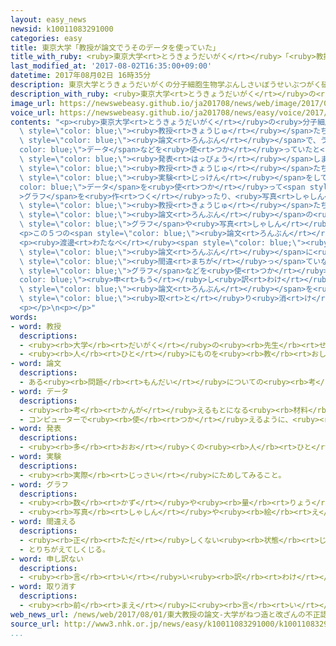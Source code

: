 ```yaml
---
layout: easy_news
newsid: k10011083291000
categories: easy
title: 東京大学「教授が論文でうそのデータを使っていた」
title_with_ruby: <ruby>東京大学<rt>とうきょうだいがく</rt></ruby>「<ruby>教授<rt>きょうじゅ</rt></ruby>が<ruby>論文<rt>ろんぶん</rt></ruby>でうそのデータを<ruby>使<rt>つか</rt></ruby>っていた」
last_modified_at: '2017-08-02T16:35:00+09:00'
datetime: 2017年08月02日 16時35分
description: 東京大学とうきょうだいがくの分子細胞生物学ぶんしさいぼうせいぶつがく研究所けんきゅうじょの渡邊わたなべ嘉典よしのり教授きょうじゅたちが科学かがくの雑誌ざっしに出だした論文ろんぶんで、うそのデータなどを使つかっていたと大学だいがくが発表はっぴょうしました。
description_with_ruby: <ruby>東京大学<rt>とうきょうだいがく</rt></ruby>の<ruby>分子細胞生物学<rt>ぶんしさいぼうせいぶつがく</rt></ruby><ruby>研究所<rt>けんきゅうじょ</rt></ruby>の<ruby>渡邊<rt>わたなべ</rt></ruby><ruby>嘉典<rt>よしのり</rt></ruby><ruby>教授<rt>きょうじゅ</rt></ruby>たちが<ruby>科学<rt>かがく</rt></ruby>の<ruby>雑誌<rt>ざっし</rt></ruby>に<ruby>出<rt>だ</rt></ruby>した<ruby>論文<rt>ろんぶん</rt></ruby>で、うそのデータなどを<ruby>使<rt>つか</rt></ruby>っていたと<ruby>大学<rt>だいがく</rt></ruby>が<ruby>発表<rt>はっぴょう</rt></ruby>しました。
image_url: https://newswebeasy.github.io/ja201708/news/web/image/2017/08/02/k10011083291000.jpg
voice_url: https://newswebeasy.github.io/ja201708/news/easy/voice/2017/08/02/k10011083291000.mp3
contents: "<p><ruby>東京大学<rt>とうきょうだいがく</rt></ruby>の<ruby>分子細胞生物学<rt>ぶんしさいぼうせいぶつがく</rt></ruby><ruby>研究所<rt>けんきゅうじょ</rt></ruby>の<ruby>渡邊<rt>わたなべ</rt></ruby><ruby>嘉典<rt>よしのり</rt></ruby><span\
  \ style=\"color: blue;\"><ruby>教授<rt>きょうじゅ</rt></ruby></span>たちが<ruby>科学<rt>かがく</rt></ruby>の<ruby>雑誌<rt>ざっし</rt></ruby>に<ruby>出<rt>だ</rt></ruby>した<span\
  \ style=\"color: blue;\"><ruby>論文<rt>ろんぶん</rt></ruby></span>で、うその<span style=\"\
  color: blue;\">データ</span>などを<ruby>使<rt>つか</rt></ruby>っていたと<ruby>大学<rt>だいがく</rt></ruby>が<span\
  \ style=\"color: blue;\"><ruby>発表<rt>はっぴょう</rt></ruby></span>しました。</p>\n<p><ruby>東京大学<rt>とうきょうだいがく</rt></ruby>によると、<ruby>渡邊<rt>わたなべ</rt></ruby><span\
  \ style=\"color: blue;\"><ruby>教授<rt>きょうじゅ</rt></ruby></span>たちは<ruby>本当<rt>ほんとう</rt></ruby>は<span\
  \ style=\"color: blue;\"><ruby>実験<rt>じっけん</rt></ruby></span>をしていないのにうその<span style=\"\
  color: blue;\">データ</span>を<ruby>使<rt>つか</rt></ruby>って<span style=\"color: blue;\"\
  >グラフ</span>を<ruby>作<rt>つく</rt></ruby>ったり、<ruby>写真<rt>しゃしん</rt></ruby>の<ruby>色<rt>いろ</rt></ruby>や<ruby>明<rt>あか</rt></ruby>るさを<ruby>変<rt>か</rt></ruby>えたりしていました。<ruby>大学<rt>だいがく</rt></ruby>は、<ruby>渡邊<rt>わたなべ</rt></ruby><span\
  \ style=\"color: blue;\"><ruby>教授<rt>きょうじゅ</rt></ruby></span>たちが２００８<ruby>年<rt>ねん</rt></ruby>〜２０１５<ruby>年<rt>ねん</rt></ruby>にアメリカやイギリスの<ruby>雑誌<rt>ざっし</rt></ruby>に<ruby>出<rt>だ</rt></ruby>した５つの<span\
  \ style=\"color: blue;\"><ruby>論文<rt>ろんぶん</rt></ruby></span>の<ruby>中<rt>なか</rt></ruby>に、<ruby>正<rt>ただ</rt></ruby>しくない<span\
  \ style=\"color: blue;\">グラフ</span>や<ruby>写真<rt>しゃしん</rt></ruby>が１６あったと<ruby>言<rt>い</rt></ruby>っています。</p>\n\
  <p>この５つの<span style=\"color: blue;\"><ruby>論文<rt>ろんぶん</rt></ruby></span>の<ruby>研究<rt>けんきゅう</rt></ruby>のために、<ruby>国<rt>くに</rt></ruby>などは１４<ruby>億<rt>おく</rt></ruby>８０００<ruby>万<rt>まん</rt></ruby><ruby>円<rt>えん</rt></ruby><ruby>以上<rt>いじょう</rt></ruby><ruby>出<rt>だ</rt></ruby>しています。</p>\n\
  <p><ruby>渡邊<rt>わたなべ</rt></ruby><span style=\"color: blue;\"><ruby>教授<rt>きょうじゅ</rt></ruby></span>は「<span\
  \ style=\"color: blue;\"><ruby>論文<rt>ろんぶん</rt></ruby></span>に<ruby>書<rt>か</rt></ruby>いた<ruby>意見<rt>いけん</rt></ruby>は<span\
  \ style=\"color: blue;\"><ruby>間違<rt>まちが</rt></ruby>っ</span>ていないと<ruby>考<rt>かんが</rt></ruby>えています。しかし、<ruby>正<rt>ただ</rt></ruby>しくない<span\
  \ style=\"color: blue;\">グラフ</span>などを<ruby>使<rt>つか</rt></ruby>ったことは<span style=\"\
  color: blue;\"><ruby>申<rt>もう</rt></ruby>し<ruby>訳<rt>わけ</rt></ruby>ない</span>と<ruby>思<rt>おも</rt></ruby>っています」と<ruby>言<rt>い</rt></ruby>っています。そして、５つの<span\
  \ style=\"color: blue;\"><ruby>論文<rt>ろんぶん</rt></ruby></span>を<ruby>正<rt>ただ</rt></ruby>しく<ruby>直<rt>なお</rt></ruby>したり、<span\
  \ style=\"color: blue;\"><ruby>取<rt>と</rt></ruby>り<ruby>消<rt>け</rt></ruby>し</span>たりすることにしています。</p>\n\
  <p></p>\n<p></p>"
words:
- word: 教授
  descriptions:
  - <ruby><rb>大学</rb><rt>だいがく</rt></ruby>の<ruby><rb>先生</rb><rt>せんせい</rt></ruby>。
  - <ruby><rb>人</rb><rt>ひと</rt></ruby>にものを<ruby><rb>教</rb><rt>おし</rt></ruby>えること。また、その<ruby><rb>人</rb><rt>ひと</rt></ruby>。
- word: 論文
  descriptions:
  - ある<ruby><rb>問題</rb><rt>もんだい</rt></ruby>についての<ruby><rb>考</rb><rt>かんが</rt></ruby>えや、<ruby><rb>研究</rb><rt>けんきゅう</rt></ruby>した<ruby><rb>結果</rb><rt>けっか</rt></ruby>を、<ruby><rb>筋道</rb><rt>すじみち</rt></ruby>を<ruby><rb>立</rb><rt>た</rt></ruby>てて<ruby><rb>書</rb><rt>か</rt></ruby>いた<ruby><rb>文章</rb><rt>ぶんしょう</rt></ruby>。
- word: データ
  descriptions:
  - <ruby><rb>考</rb><rt>かんが</rt></ruby>えるもとになる<ruby><rb>材料</rb><rt>ざいりょう</rt></ruby>や<ruby><rb>事実</rb><rt>じじつ</rt></ruby>。
  - コンピューターで<ruby><rb>使</rb><rt>つか</rt></ruby>えるように、<ruby><rb>数字</rb><rt>すうじ</rt></ruby>や<ruby><rb>記号</rb><rt>きごう</rt></ruby>に<ruby><rb>置</rb><rt>お</rt></ruby>きかえられた<ruby><rb>資料</rb><rt>しりょう</rt></ruby>。
- word: 発表
  descriptions:
  - <ruby><rb>多</rb><rt>おお</rt></ruby>くの<ruby><rb>人</rb><rt>ひと</rt></ruby>に<ruby><rb>広</rb><rt>ひろ</rt></ruby>く<ruby><rb>知</rb><rt>し</rt></ruby>らせること。
- word: 実験
  descriptions:
  - <ruby><rb>実際</rb><rt>じっさい</rt></ruby>にためしてみること。
- word: グラフ
  descriptions:
  - <ruby><rb>数</rb><rt>かず</rt></ruby>や<ruby><rb>量</rb><rt>りょう</rt></ruby>の<ruby><rb>関係</rb><rt>かんけい</rt></ruby>を<ruby><rb>比較</rb><rt>ひかく</rt></ruby>して、わかりやすいように<ruby><rb>表</rb><rt>あらわ</rt></ruby>した<ruby><rb>図表</rb><rt>ずひょう</rt></ruby>。<ruby><rb>円</rb><rt>えん</rt></ruby>グラフ・<ruby><rb>棒</rb><rt>ぼう</rt></ruby>グラフなど。
  - <ruby><rb>写真</rb><rt>しゃしん</rt></ruby>や<ruby><rb>絵</rb><rt>え</rt></ruby>の<ruby><rb>多</rb><rt>おお</rt></ruby>い<ruby><rb>雑誌</rb><rt>ざっし</rt></ruby>。<ruby><rb>画報</rb><rt>がほう</rt></ruby>。
- word: 間違える
  descriptions:
  - <ruby><rb>正</rb><rt>ただ</rt></ruby>しくない<ruby><rb>状態</rb><rt>じょうたい</rt></ruby>となる。ちがえる。
  - とりちがえてしくじる。
- word: 申し訳ない
  descriptions:
  - <ruby><rb>言</rb><rt>い</rt></ruby>い<ruby><rb>訳</rb><rt>わけ</rt></ruby>ができない。<ruby><rb>大変</rb><rt>たいへん</rt></ruby>すまない。
- word: 取り消す
  descriptions:
  - <ruby><rb>前</rb><rt>まえ</rt></ruby>に<ruby><rb>言</rb><rt>い</rt></ruby>ったり、<ruby><rb>決</rb><rt>き</rt></ruby>めたりしたことを、なかったことにする。
web_news_url: /news/web/2017/08/01/東大教授の論文-大学がねつ造と改ざんの不正認定/
source_url: http://www3.nhk.or.jp/news/easy/k10011083291000/k10011083291000.html
...
```

